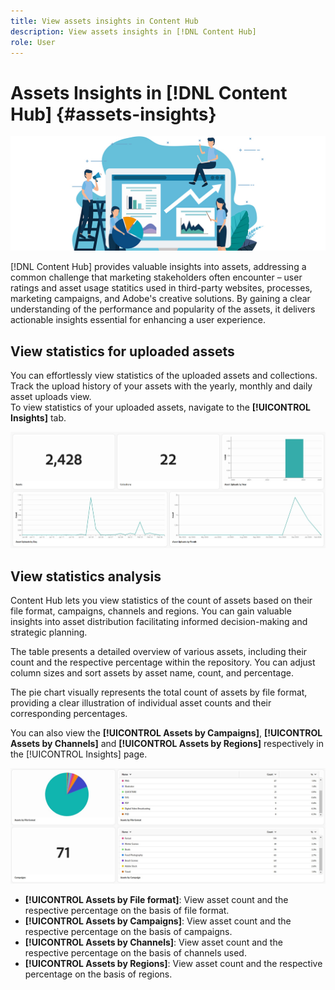 ```yaml
---
title: View assets insights in Content Hub
description: View assets insights in [!DNL Content Hub]
role: User
---
```

# Assets Insights in [!DNL Content Hub] {#assets-insights}

 ![Assets insights](assets/asset-insights-banner.jpg)

[!DNL Content Hub] provides valuable insights into assets, addressing a common challenge that marketing stakeholders often encounter – user ratings and asset usage statitics used in third-party websites, processes, marketing campaigns, and Adobe's creative solutions. By gaining a clear understanding of the performance and popularity of the assets, it delivers actionable insights essential for enhancing a user experience.

## View statistics for uploaded assets

You can effortlessly view statistics of the uploaded assets and collections. Track the upload history of your assets with the yearly, monthly and daily asset uploads view. <br> To view statistics of your uploaded assets, navigate to the **[!UICONTROL Insights]** tab.
   
   ![Upload assets statistics](assets/assets-insights.jpg)

<!-- You can track the upload history of your assets over the past 30 days or gain a more comprehensive view with data spanning the last 12 months. This feature enables you to evaluate the upload count of assets.  -->

<!-- Go to the **[!UICONTROL [!DNL Insights]]** tab.

2. Select the desired time frame to view the statistics; you can opt for either last 30 days or last 12 months.

Data for the selected time frame is displayed, including the upload count for the specified duration. -->


## View statistics analysis

Content Hub lets you view statistics of the count of assets based on their file format, campaigns, channels and regions.
You can gain valuable insights into asset distribution facilitating informed decision-making and strategic planning.

The table presents a detailed overview of various assets, including their count and the respective percentage within the repository. You can adjust column sizes and sort assets by asset name, count, and percentage.

The pie chart visually represents the total count of assets by file format, providing a clear illustration of individual asset counts and their corresponding percentages.

You can also view the **[!UICONTROL Assets by Campaigns]**, **[!UICONTROL Assets by Channels]** and **[!UICONTROL Assets by Regions]** respectively in the [!UICONTROL Insights] page.

 ![Asset count by asset type statistics](assets/insights-categorial-view.jpg)

* **[!UICONTROL Assets by File format]**: View asset count and the respective percentage on the basis of file format.
* **[!UICONTROL Assets by Campaigns]**: View asset count and the respective percentage on the basis of campaigns.
* **[!UICONTROL Assets by Channels]**: View asset count and the respective percentage on the basis of channels used.
* **[!UICONTROL Assets by Regions]**: View asset count and the respective percentage on the basis of regions.

